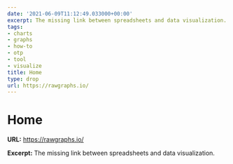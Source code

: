 ```yaml
---
date: '2021-06-09T11:12:49.033000+00:00'
excerpt: The missing link between spreadsheets and data visualization.
tags:
- charts
- graphs
- how-to
- otp
- tool
- visualize
title: Home
type: drop
url: https://rawgraphs.io/
---
```


# Home

**URL:** https://rawgraphs.io/

**Excerpt:** The missing link between spreadsheets and data visualization.
